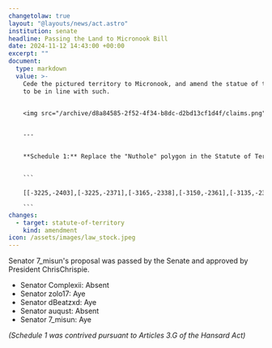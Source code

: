 ```yaml
---
changetolaw: true
layout: "@layouts/news/act.astro"
institution: senate
headline: Passing the Land to Micronook Bill
date: 2024-11-12 14:43:00 +00:00
excerpt: ""
document:
  type: markdown
  value: >-
    Cede the pictured territory to Micronook, and amend the statue of territory
    to be in line with such.


    <img src="/archive/d8a84585-2f52-4f34-b8dc-d2bd13cf1d4f/claims.png" alt="Proposed land transfer" style="max-width: 100%; border: 1px solid #000;"/>    


    ---


    **Schedule 1:** Replace the "Nuthole" polygon in the Statute of Territory to the following:


    ```

    [[-3225,-2403],[-3225,-2371],[-3165,-2338],[-3150,-2361],[-3135,-2375],[-3089,-2360],[-3089,-2245],[-2957,-2245],[-2936,-2218],[-2926,-2198],[-2918,-2163],[-2847,-2166],[-2789,-2239],[-2762,-2248],[-2749,-2264],[-2689,-2304],[-2627,-2280],[-2603,-2309],[-2599,-2374],[-2562,-2424],[-2688,-2687],[-2713,-2703],[-2743,-2708],[-2777,-2730],[-2843,-2730],[-2870,-2753],[-2897,-2866],[-2933,-2895],[-2969,-2874],[-2991,-2896],[-3043,-2893],[-3079,-2865],[-3051,-2823],[-3029,-2813],[-3023,-2756],[-3046,-2724],[-3088,-2695],[-3122,-2625],[-3170,-2630],[-3208,-2609],[-3214,-2586],[-3222,-2562],[-3200,-2500],[-3194,-2449]]

    ```
changes:
  - target: statute-of-territory
    kind: amendment
icon: /assets/images/law_stock.jpeg
---
```

Senator 7_misun's proposal was passed by the Senate and approved by President ChrisChrispie.<!--more-->

* Senator Complexii: Absent
* Senator zolo17: Aye
* Senator dBeatzxd: Aye
* Senator auqust: Absent
* Senator 7_misun: Aye

*(Schedule 1 was contrived pursuant to Articles 3.G of the Hansard Act)*
